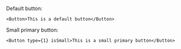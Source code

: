 Default button:

    <Button>This is a default button</Button>

Small primary button:

    <Button type={1} isSmall>This is a small primary button</Button>
